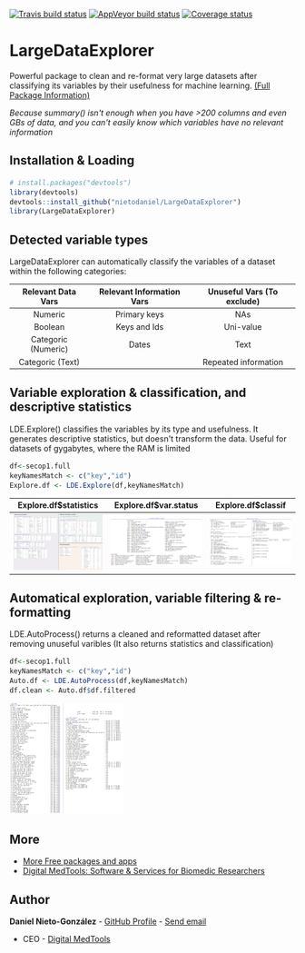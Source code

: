 <!-- badges: start -->
[![Travis build status](https://travis-ci.org/nietodaniel/LargeDataExplorer.svg?branch=master)](https://travis-ci.org/nietodaniel/LargeDataExplorer)
[![AppVeyor build status](https://ci.appveyor.com/api/projects/status/github/nietodaniel/LargeDataExplorer?branch=master&svg=true)](https://ci.appveyor.com/project/nietodaniel/LargeDataExplorer)
[![Coverage status](https://codecov.io/gh/nietodaniel/LargeDataExplorer/branch/master/graph/badge.svg)](https://codecov.io/github/nietodaniel/LargeDataExplorer?branch=master)
<!-- badges: end -->

# LargeDataExplorer

Powerful package to clean and re-format very large datasets after classifying its variables by their usefulness for machine learning.
[(Full Package Information)](http://www.digitalmedtools.com/Freeware/LargeDataExplorer)

*Because summary() isn't enough when you have >200 columns and even GBs of data, and you can't easily know which variables have no relevant information*

## Installation & Loading
``` r
# install.packages("devtools")
library(devtools)
devtools::install_github("nietodaniel/LargeDataExplorer")
library(LargeDataExplorer)
```
## Detected variable types

LargeDataExplorer can automatically classify the variables of a dataset within the following categories:

  Relevant Data Vars         | Relevant Information Vars | Unuseful Vars (To exclude)
:---------------------------:|:-------------------------:|:--------------------------:
 Numeric                   | Primary keys         | NAs
 Boolean                   | Keys and Ids         | Uni-value
 Categoric (Numeric)       |  Dates                | Text
 Categoric (Text)          |                           | Repeated information
 
 
## Variable exploration & classification, and descriptive statistics

LDE.Explore() classifies the variables by its type and usefulness. It generates descriptive statistics, but doesn't transform the data. Useful for datasets of gygabytes, where the RAM is limited
``` r
df<-secop1.full                                                                          #Example dataset of government purchases included in this package. See full package info
keyNamesMatch <- c("key","id")                                                           #Variable names that start or end with these strings will be asigned as keys. E.g. c("key","id,"code"). String vector, or NULL to ignore.
Explore.df <- LDE.Explore(df,keyNamesMatch)                                                
```
  Explore.df$statistics      |  Explore.df$var.status    |  Explore.df$classif
:---------------------------:|:-------------------------:|:-------------------------:
<img src="https://raw.githubusercontent.com/nietodaniel/LargeDataExplorer/master/images/Explore.png" width="200">   |  <img src="https://raw.githubusercontent.com/nietodaniel/LargeDataExplorer/master/images/Status.png" width="200">   |  <img src="https://raw.githubusercontent.com/nietodaniel/LargeDataExplorer/master/images/Classif.png" width="200">


## Automatical exploration, variable filtering & re-formatting

LDE.AutoProcess() returns a cleaned and reformatted dataset after removing unuseful varibles (It also returns statistics and classification)

``` r
df<-secop1.full   
keyNamesMatch <- c("key","id")                                                           #See LDE.Explore()
Auto.df <- LDE.AutoProcess(df,keyNamesMatch)                                               
df.clean <- Auto.df$df.filtered                                                          #Cleaned dataset
```
<img src="https://raw.githubusercontent.com/nietodaniel/LargeDataExplorer/master/images/AutoProcess.png" width="200">


## More
- [More Free packages and apps](http://www.digitalmedtools.com/Freeware)
- [Digital MedTools: Software & Services for Biomedic Researchers](http://www.digitalmedtools.com)

## Author

**Daniel Nieto-González** - [GitHub Profile](https://github.com/nietodaniel) - [Send email](mailto:nieto.daniel221@gmail.com)
* CEO - [Digital MedTools](Http://www.digitalmedtools.com) 

